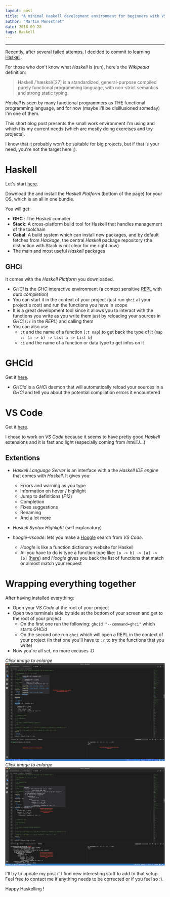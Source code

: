 ```yaml
---
layout: post
title: "A minimal Haskell development environment for beginners with VS Code"
author: "Martin Menestret"
date: 2018-09-28
tags: Haskell
---
```


---

Recently, after several failed attemps, I decided to commit to learning [Haskell](https://www.haskell.org/).

For those who don't know what _Haskell_ is (run), here's the _Wikipedia_ definition:

> Haskell /ˈhæskəl/[27] is a standardized, general-purpose compiled purely functional programming language, with non-strict semantics and strong static typing.

_Haskell_ is seen by many functional programmers as THE functional programming language, and for now (maybe I'll be disillusioned someday) I'm one of them.

This short blog post presents the small work environment I'm using and which fits my current needs (which are mostly doing exercises and toy projects).

I know that it probably won't be suitable for big projects, but if that is your need, you're not the target here ;).

# Haskell

Let's start [here](https://www.haskell.org/downloads).

Download the and install the _Haskell Platform_ (bottom of the page) for your OS, which is an all in one bundle.

You will get:
  - __GHC__ : The _Haskell_ compiler
  - __Stack__: A cross-platform build tool for Haskell that handles management of the toolchain
  - __Cabal__: A build system which can install new packages, and by default fetches from _Hackage_, the central _Haskell_ package repository (the distinction with Stack is not clear for me right now)
  - The main and most useful _Haskell_ packages

## GHCi

It comes with the _Haskell Platform_ you downloaded.

- _GHCi_ is the _GHC_ interactive environment (a context sensitive [REPL](https://en.wikipedia.org/wiki/Read%E2%80%93eval%E2%80%93print_loop) with _auto completion_)
- You can start it in the context of your project (just run `ghci` at your project's root) and run the functions you have in scope
- It is a great development tool since it allows you to interact with the functions you write as you write them just by reloading your sources in _GHCi_ (`:r` in the _REPL_) and calling them
- You can also use
  - `:t` and the name of a function (`:t map`) to get back the type of it (`map :: (a -> b) -> List a -> List b`)
  - `:i` and the name of a function or data type to get infos on it

# GHCid

Get it [here](https://github.com/ndmitchell/ghcid).

- _GHCid_ is a _GHCi_ daemon that will automatically reload your sources in a _GHCi_ and tell you about the potential compilation errors it encountered  

# VS Code

Get it [here](https://code.visualstudio.com/).

I chose to work on _VS Code_ because it seems to have pretty good _Haskell_ extensions and it is fast and light (especially coming from _IntelliJ_...)

## Extentions

- _Haskell Language Server_ is an interface with a the _Haskell IDE engine_ that comes with _Haskell_. It gives you:
  - Errors and warning as you type
  - Information on hover / highlight
  - Jump to definitions (_F12_)
  - Completion
  - Fixes suggestions
  - Renaming
  - And a lot more

- _Haskell Syntax Highlight_ (self explanatory)

- _hoogle-vscode_: lets you make a [Hoogle](https://www.haskell.org/hoogle/) search from _VS Code_.
  - _Hoogle_ is like a function dictionary website for Haskell
  - All you have to do is type a function type like: `(a -> b) -> [a] -> [b]` ([here](https://www.haskell.org/hoogle/?hoogle=%28a+-%3E+b%29+-%3E+%5Ba%5D+-%3E+%5Bb%5D)) and _Hoogle_ gives you back the list of functions that match or almost match your request

# Wrapping everything together

After having installed everything:

- Open your _VS Code_ at the root of your project
- Open two terminals side by side at the bottom of your screen and get to the root of your project
  - On the first one run the following: `ghcid "--command=ghci"` which starts _GHCid_
  - On the second one run `ghci` which will open a REPL in the context of your project (in that one you'll have to `:r` to try the functions that you write)
- Now you're all set, no more excuses :D

_Click image to enlarge_
[![Everything's OK](/ressources/haskell-setup/OK.png)](/ressources/haskell-setup/OK.png)
_Click image to enlarge_
[![Something's wrong](/ressources/haskell-setup/KO.png)](/ressources/haskell-setup/KO.png)

I'll try to update my post if I find new interesting stuff to add to that setup.
Feel free to contact me if anything needs to be corrected or if you feel so :).

Happy Haskelling !